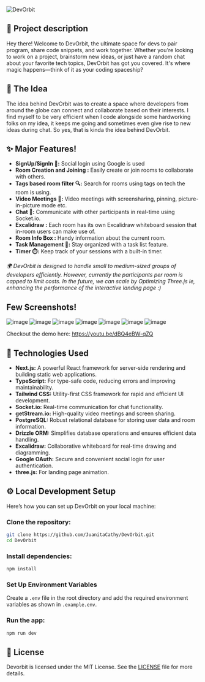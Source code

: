 ![DevOrbit](https://socialify.git.ci/JuanitaCathy/DevOrbit/image?description=1&descriptionEditable=Where%20developers%20collide%20and%20create.%20%F0%9F%9A%80&font=Source%20Code%20Pro&language=1&name=1&owner=1&pattern=Circuit%20Board&theme=Dark)

## 💫 Project description

Hey there! Welcome to DevOrbit, the ultimate space for devs to pair program, share code snippets, and work together. Whether you're looking to work on a project, brainstorm new ideas, or just have a random chat about your favorite tech topics, DevOrbit has got you covered. It's where magic happens—think of it as your coding spaceship?

## 🚀 The Idea

The idea behind DevOrbit was to create a space where developers from around the globe can connect and collaborate based on their interests. I find myself to be very efficient when I code alongside some hardworking folks on my idea, it keeps me going and sometimes even give rise to new ideas during chat. So yes, that is kinda the idea behind DevOrbit.

## ✨ Major Features!

- **SignUp/SignIn 🔐:** Social login using Google is used
- **Room Creation and Joining :** Easily create or join rooms to collaborate with others.
- **Tags based room filter 🔍:** Search for rooms using tags on tech the room is using.
- **Video Meetings 🎥:** Video meetings with screensharing, pinning, picture-in-picture mode etc.
- **Chat 💬:** Communicate with other participants in real-time using Socket.io.
- **Excalidraw :** Each room has its own Excalidraw whiteboard session that in-room users can make use of.
- **Room Info Box :** Handy information about the current room.
- **Task Management 📝:** Stay organized with a task list feature.
- **Timer ⏱️:** Keep track of your sessions with a built-in timer.

_🌍 DevOrbit is designed to handle small to medium-sized groups of developers efficiently. However, currently the participants per room is capped to limit costs. In the future, we can scale by Optimizing Three.js ie, enhancing the performance of the interactive landing page :)_

## Few Screenshots!

![image](https://github.com/JuanitaCathy/DevOrbit/assets/114871036/4ee6e889-2708-4b36-8078-a460341fb2e7)
![image](https://github.com/JuanitaCathy/DevOrbit/assets/114871036/d156dea5-e746-4321-9609-4c60c0867e08)
![image](https://github.com/JuanitaCathy/DevOrbit/assets/114871036/d1057fd3-7547-4ad7-a123-ef5d859fb967)
![image](https://github.com/JuanitaCathy/DevOrbit/assets/114871036/50d0b48d-2683-4092-a31c-74abf9b385a6)
![image](https://github.com/JuanitaCathy/DevOrbit/assets/114871036/4f9b1ce3-8a25-4273-8e35-01ba04d05607)
![image](https://github.com/JuanitaCathy/DevOrbit/assets/114871036/331ae295-242f-4c75-964d-d457c703b632)
![image](https://github.com/JuanitaCathy/DevOrbit/assets/114871036/d5104ce5-381e-44ae-b7bc-f1652f5fe9e3)

Checkout the demo here: https://youtu.be/dBQ4eBW-qZQ

## 🌟 Technologies Used

- **Next.js:** A powerful React framework for server-side rendering and building static web applications.
- **TypeScript:** For type-safe code, reducing errors and improving maintainability.
- **Tailwind CSS:** Utility-first CSS framework for rapid and efficient UI development.
- **Socket.io:** Real-time communication for chat functionality.
- **getStream.io:** High-quality video meetings and screen sharing.
- **PostgreSQL:** Robust relational database for storing user data and room information.
- **Drizzle ORM:** Simplifies database operations and ensures efficient data handling.
- **Excalidraw:** Collaborative whiteboard for real-time drawing and diagramming.
- **Google OAuth:** Secure and convenient social login for user authentication.
- **three.js:** For landing page animation.

## ⚙️ Local Development Setup

Here’s how you can set up DevOrbit on your local machine:

### Clone the repository:

```sh
git clone https://github.com/JuanitaCathy/DevOrbit.git
cd DevOrbit
```

### Install dependencies:

```sh
npm install
```

### Set Up Environment Variables

Create a `.env` file in the root directory and add the required environment variables as shown in `.example.env`.

### Run the app:

```sh
npm run dev
```

## 📜 License

Devorbit is licensed under the MIT License. See the [LICENSE](LICENSE) file for more details.
